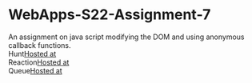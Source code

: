 # WebApps-S22-Assignment-7
An assignment on java script modifying the DOM and using anonymous callback functions.<br>
Hunt[Hosted at ](https://44-563-web-apps-s22.github.io/webapps-s22-assignment-7-yogi4297/hunt.html)<br>
Reaction[Hosted at ](https://44-563-web-apps-s22.github.io/webapps-s22-assignment-7-yogi4297/reaction.html)<br>
Queue[Hosted at ](https://44-563-web-apps-s22.github.io/webapps-s22-assignment-7-yogi4297/queue.html)
